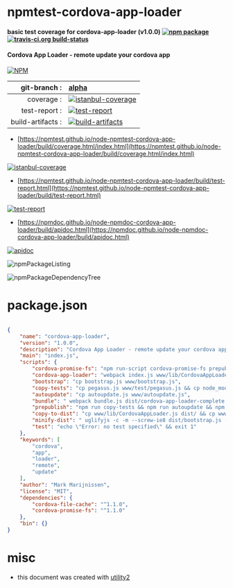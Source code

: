# npmtest-cordova-app-loader

#### basic test coverage for  cordova-app-loader (v1.0.0)  [![npm package](https://img.shields.io/npm/v/npmtest-cordova-app-loader.svg?style=flat-square)](https://www.npmjs.org/package/npmtest-cordova-app-loader) [![travis-ci.org build-status](https://api.travis-ci.org/npmtest/node-npmtest-cordova-app-loader.svg)](https://travis-ci.org/npmtest/node-npmtest-cordova-app-loader)

#### Cordova App Loader - remote update your cordova app

[![NPM](https://nodei.co/npm/cordova-app-loader.png?downloads=true&downloadRank=true&stars=true)](https://www.npmjs.com/package/cordova-app-loader)

| git-branch : | [alpha](https://github.com/npmtest/node-npmtest-cordova-app-loader/tree/alpha)|
|--:|:--|
| coverage : | [![istanbul-coverage](https://npmtest.github.io/node-npmtest-cordova-app-loader/build/coverage.badge.svg)](https://npmtest.github.io/node-npmtest-cordova-app-loader/build/coverage.html/index.html)|
| test-report : | [![test-report](https://npmtest.github.io/node-npmtest-cordova-app-loader/build/test-report.badge.svg)](https://npmtest.github.io/node-npmtest-cordova-app-loader/build/test-report.html)|
| build-artifacts : | [![build-artifacts](https://npmtest.github.io/node-npmtest-cordova-app-loader/glyphicons_144_folder_open.png)](https://github.com/npmtest/node-npmtest-cordova-app-loader/tree/gh-pages/build)|

- [https://npmtest.github.io/node-npmtest-cordova-app-loader/build/coverage.html/index.html](https://npmtest.github.io/node-npmtest-cordova-app-loader/build/coverage.html/index.html)

[![istanbul-coverage](https://npmtest.github.io/node-npmtest-cordova-app-loader/build/screenCapture.buildCi.browser.%252Ftmp%252Fbuild%252Fcoverage.lib.html.png)](https://npmtest.github.io/node-npmtest-cordova-app-loader/build/coverage.html/index.html)

- [https://npmtest.github.io/node-npmtest-cordova-app-loader/build/test-report.html](https://npmtest.github.io/node-npmtest-cordova-app-loader/build/test-report.html)

[![test-report](https://npmtest.github.io/node-npmtest-cordova-app-loader/build/screenCapture.buildCi.browser.%252Ftmp%252Fbuild%252Ftest-report.html.png)](https://npmtest.github.io/node-npmtest-cordova-app-loader/build/test-report.html)

- [https://npmdoc.github.io/node-npmdoc-cordova-app-loader/build/apidoc.html](https://npmdoc.github.io/node-npmdoc-cordova-app-loader/build/apidoc.html)

[![apidoc](https://npmdoc.github.io/node-npmdoc-cordova-app-loader/build/screenCapture.buildCi.browser.%252Ftmp%252Fbuild%252Fapidoc.html.png)](https://npmdoc.github.io/node-npmdoc-cordova-app-loader/build/apidoc.html)

![npmPackageListing](https://npmtest.github.io/node-npmtest-cordova-app-loader/build/screenCapture.npmPackageListing.svg)

![npmPackageDependencyTree](https://npmtest.github.io/node-npmtest-cordova-app-loader/build/screenCapture.npmPackageDependencyTree.svg)



# package.json

```json

{
    "name": "cordova-app-loader",
    "version": "1.0.0",
    "description": "Cordova App Loader - remote update your cordova app",
    "main": "index.js",
    "scripts": {
        "cordova-promise-fs": "npm run-script cordova-promise-fs prepublish && cp node_modules/cordova-file-cache/node_modules/cordova-promise-fs/dist/CordovaPromiseFS.js www/lib/CordovaPromiseFS.js",
        "cordova-app-loader": "webpack index.js www/lib/CordovaAppLoader.js --output-library CordovaAppLoader --output-library-target var",
        "bootstrap": "cp bootstrap.js www/bootstrap.js",
        "copy-tests": "cp pegasus.js www/test/pegasus.js && cp node_modules/cordova-promise-fs/test/tests.js www/test/cordova-promise-fs-tests.js && cp node_modules/cordova-file-cache/test/tests.js www/test/cordova-file-cache-tests.js",
        "autoupdate": "cp autoupdate.js www/autoupdate.js",
        "bundle": " webpack bundle.js dist/cordova-app-loader-complete.js && cp dist/cordova-app-loader-complete.js www/lib/cordova-app-loader-complete.js",
        "prepublish": "npm run copy-tests && npm run autoupdate && npm run bootstrap && npm run cordova-app-loader && npm run copy-to-dist && npm run bundle && npm run minify-dist",
        "copy-to-dist": "cp www/lib/CordovaAppLoader.js dist/ && cp www/lib/CordovaPromiseFS.js dist/ && cp www/bootstrap.js dist/ && cp www/autoupdate.js dist/",
        "minify-dist": " uglifyjs -c -m --screw-ie8 dist/bootstrap.js -o dist/bootstrap.min.js && uglifyjs -c -m --screw-ie8 dist/autoupdate.js -o dist/autoupdate.min.js && uglifyjs -c -m --screw-ie8 dist/CordovaPromiseFS.js -o dist/CordovaPromiseFS.min.js && uglifyjs -c -m --screw-ie8 dist/CordovaAppLoader.js -o dist/CordovaAppLoader.min.js && uglifyjs -c -m --screw-ie8 dist/cordova-app-loader-complete.js > dist/cordova-app-loader-complete.min.js",
        "test": "echo \"Error: no test specified\" && exit 1"
    },
    "keywords": [
        "cordova",
        "app",
        "loader",
        "remote",
        "update"
    ],
    "author": "Mark Marijnissen",
    "license": "MIT",
    "dependencies": {
        "cordova-file-cache": "^1.1.0",
        "cordova-promise-fs": "^1.1.0"
    },
    "bin": {}
}
```



# misc
- this document was created with [utility2](https://github.com/kaizhu256/node-utility2)
